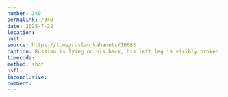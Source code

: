 ```yaml
---
number: 340
permalink: /340
date: 2025-7-22
location: 
unit: 
source: https://t.me/ruslan_kahanets/10683
caption: Russian is lying on his back, his left leg is visibly broken. He shoots at the drone flying by to no avail, then points his AK under his chin and shoots himself. FPV hits few moments after
timecode: 
method: shot
nsfl: 
inconclusive: 
comment: 
---
```

<script async src="https://telegram.org/js/telegram-widget.js?22" data-telegram-post="ruslan_kahanets/10683" data-width="100%" data-userpic="false"></script>
